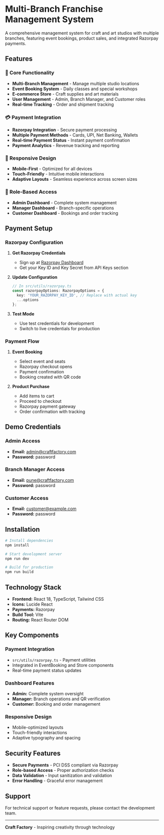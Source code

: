 # Multi-Branch Franchise Management System

A comprehensive management system for craft and art studios with multiple branches, featuring event bookings, product sales, and integrated Razorpay payments.

## Features

### 🎨 Core Functionality
- **Multi-Branch Management** - Manage multiple studio locations
- **Event Booking System** - Daily classes and special workshops
- **E-commerce Store** - Craft supplies and art materials
- **User Management** - Admin, Branch Manager, and Customer roles
- **Real-time Tracking** - Order and shipment tracking

### 💳 Payment Integration
- **Razorpay Integration** - Secure payment processing
- **Multiple Payment Methods** - Cards, UPI, Net Banking, Wallets
- **Real-time Payment Status** - Instant payment confirmation
- **Payment Analytics** - Revenue tracking and reporting

### 📱 Responsive Design
- **Mobile-First** - Optimized for all devices
- **Touch-Friendly** - Intuitive mobile interactions
- **Adaptive Layouts** - Seamless experience across screen sizes

### 🔐 Role-Based Access
- **Admin Dashboard** - Complete system management
- **Manager Dashboard** - Branch-specific operations
- **Customer Dashboard** - Bookings and order tracking

## Payment Setup

### Razorpay Configuration

1. **Get Razorpay Credentials**
   - Sign up at [Razorpay Dashboard](https://dashboard.razorpay.com/)
   - Get your Key ID and Key Secret from API Keys section

2. **Update Configuration**
   ```typescript
   // In src/utils/razorpay.ts
   const razorpayOptions: RazorpayOptions = {
     key: 'YOUR_RAZORPAY_KEY_ID', // Replace with actual key
     ...options
   };
   ```

3. **Test Mode**
   - Use test credentials for development
   - Switch to live credentials for production

### Payment Flow

1. **Event Booking**
   - Select event and seats
   - Razorpay checkout opens
   - Payment confirmation
   - Booking created with QR code

2. **Product Purchase**
   - Add items to cart
   - Proceed to checkout
   - Razorpay payment gateway
   - Order confirmation with tracking

## Demo Credentials

### Admin Access
- **Email:** admin@craftfactory.com
- **Password:** password

### Branch Manager Access
- **Email:** pune@craftfactory.com
- **Password:** password

### Customer Access
- **Email:** customer@example.com
- **Password:** password

## Installation

```bash
# Install dependencies
npm install

# Start development server
npm run dev

# Build for production
npm run build
```

## Technology Stack

- **Frontend:** React 18, TypeScript, Tailwind CSS
- **Icons:** Lucide React
- **Payments:** Razorpay
- **Build Tool:** Vite
- **Routing:** React Router DOM

## Key Components

### Payment Integration
- `src/utils/razorpay.ts` - Payment utilities
- Integrated in EventBooking and Store components
- Real-time payment status updates

### Dashboard Features
- **Admin:** Complete system oversight
- **Manager:** Branch operations and QR verification
- **Customer:** Booking and order management

### Responsive Design
- Mobile-optimized layouts
- Touch-friendly interactions
- Adaptive typography and spacing

## Security Features

- **Secure Payments** - PCI DSS compliant via Razorpay
- **Role-based Access** - Proper authorization checks
- **Data Validation** - Input sanitization and validation
- **Error Handling** - Graceful error management

## Support

For technical support or feature requests, please contact the development team.

---

**Craft Factory** - Inspiring creativity through technology